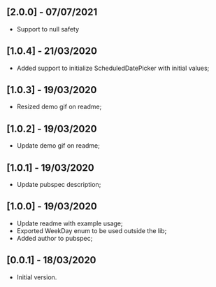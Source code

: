 ## [2.0.0] - 07/07/2021

* Support to null safety

## [1.0.4] - 21/03/2020

* Added support to initialize ScheduledDatePicker with initial values;

## [1.0.3] - 19/03/2020

* Resized demo gif on readme;

## [1.0.2] - 19/03/2020

* Update demo gif on readme;

## [1.0.1] - 19/03/2020

* Update pubspec description;

## [1.0.0] - 19/03/2020

* Update readme with example usage;
* Exported WeekDay enum to be used outside the lib;
* Added author to pubspec;

## [0.0.1] - 18/03/2020

* Initial version.
